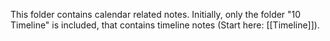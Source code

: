 This folder contains calendar related notes. Initially, only the folder "10 Timeline" is included, that contains timeline notes (Start here: [[Timeline]]). 